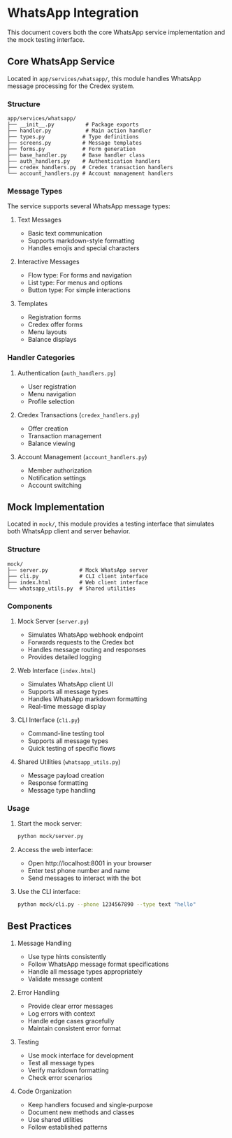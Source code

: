 # WhatsApp Integration

This document covers both the core WhatsApp service implementation and the mock testing interface.

## Core WhatsApp Service

Located in `app/services/whatsapp/`, this module handles WhatsApp message processing for the Credex system.

### Structure

```
app/services/whatsapp/
├── __init__.py          # Package exports
├── handler.py           # Main action handler
├── types.py            # Type definitions
├── screens.py          # Message templates
├── forms.py            # Form generation
├── base_handler.py     # Base handler class
├── auth_handlers.py    # Authentication handlers
├── credex_handlers.py  # Credex transaction handlers
└── account_handlers.py # Account management handlers
```

### Message Types

The service supports several WhatsApp message types:

1. Text Messages
   - Basic text communication
   - Supports markdown-style formatting
   - Handles emojis and special characters

2. Interactive Messages
   - Flow type: For forms and navigation
   - List type: For menus and options
   - Button type: For simple interactions

3. Templates
   - Registration forms
   - Credex offer forms
   - Menu layouts
   - Balance displays

### Handler Categories

1. Authentication (`auth_handlers.py`)
   - User registration
   - Menu navigation
   - Profile selection

2. Credex Transactions (`credex_handlers.py`)
   - Offer creation
   - Transaction management
   - Balance viewing

3. Account Management (`account_handlers.py`)
   - Member authorization
   - Notification settings
   - Account switching

## Mock Implementation

Located in `mock/`, this module provides a testing interface that simulates both WhatsApp client and server behavior.

### Structure

```
mock/
├── server.py          # Mock WhatsApp server
├── cli.py             # CLI client interface
├── index.html         # Web client interface
└── whatsapp_utils.py  # Shared utilities
```

### Components

1. Mock Server (`server.py`)
   - Simulates WhatsApp webhook endpoint
   - Forwards requests to the Credex bot
   - Handles message routing and responses
   - Provides detailed logging

2. Web Interface (`index.html`)
   - Simulates WhatsApp client UI
   - Supports all message types
   - Handles WhatsApp markdown formatting
   - Real-time message display

3. CLI Interface (`cli.py`)
   - Command-line testing tool
   - Supports all message types
   - Quick testing of specific flows

4. Shared Utilities (`whatsapp_utils.py`)
   - Message payload creation
   - Response formatting
   - Message type handling

### Usage

1. Start the mock server:
   ```bash
   python mock/server.py
   ```

2. Access the web interface:
   - Open http://localhost:8001 in your browser
   - Enter test phone number and name
   - Send messages to interact with the bot

3. Use the CLI interface:
   ```bash
   python mock/cli.py --phone 1234567890 --type text "hello"
   ```

## Best Practices

1. Message Handling
   - Use type hints consistently
   - Follow WhatsApp message format specifications
   - Handle all message types appropriately
   - Validate message content

2. Error Handling
   - Provide clear error messages
   - Log errors with context
   - Handle edge cases gracefully
   - Maintain consistent error format

3. Testing
   - Use mock interface for development
   - Test all message types
   - Verify markdown formatting
   - Check error scenarios

4. Code Organization
   - Keep handlers focused and single-purpose
   - Document new methods and classes
   - Use shared utilities
   - Follow established patterns
